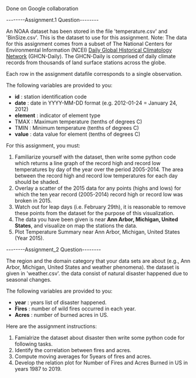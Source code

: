 Done on Google collaboration


--------Assignment.1 Question--------

An NOAA dataset has been stored in the file 'temperature.csv' and 'BinSize.csv'. This is the dataset to use for this assignment. Note: The data for this assignment comes from a subset of The National Centers for Environmental Information (NCEI) [Daily Global Historical Climatology Network](https://www1.ncdc.noaa.gov/pub/data/ghcn/daily/readme.txt) (GHCN-Daily). The GHCN-Daily is comprised of daily climate records from thousands of land surface stations across the globe.

Each row in the assignment datafile corresponds to a single observation.

The following variables are provided to you:

* **id** : station identification code
* **date** : date in YYYY-MM-DD format (e.g. 2012-01-24 = January 24, 2012)
* **element** : indicator of element type
* TMAX : Maximum temperature (tenths of degrees C)
* TMIN : Minimum temperature (tenths of degrees C)
* **value** : data value for element (tenths of degrees C)

For this assignment, you must:

1. Familiarize yourself with the dataset, then write some python code which returns a line graph of the record high and record low temperatures by day of the year over the period 2005-2014. The area between the record high and record low temperatures for each day should be shaded.
2. Overlay a scatter of the 2015 data for any points (highs and lows) for which the ten year record (2005-2014) record high or record low was broken in 2015.
3. Watch out for leap days (i.e. February 29th), it is reasonable to remove these points from the dataset for the purpose of this visualization.
5. The data you have been given is near **Ann Arbor, Michigan, United States**, and visualize on map the stations the data.
6. Plot Temperature Summary near Ann Arbor, Michigan, United States (Year 2015).

--------Assignment_2 Question--------


The region and the domain category that your data sets are about (e.g., Ann Arbor, Michigan, United States and weather phenomena). the dataset is given in 'weather.csv'. the data consist of natural disaster happened due to seasonal changes.

The following variables are provided to you:

* **year** : years list of disaster happened.
* **Fires** : number of wild fires occurred in each year.
* **Acres** : number of burned acres in US.


Here are the assignment instructions:

1. Famialrize the dataset about disaster then write some python code for following tasks.
2. Identify the correlation between fires and acres.
3. Compute moving averages for 5years of fires and acres.
4. Develop the relation plot for Number of Fires and Acres Burned in US in years 1987 to 2019.
